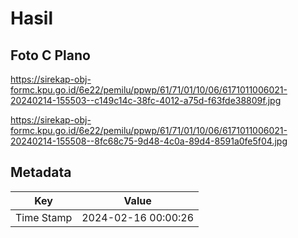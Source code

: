 # Hasil

## Foto C Plano

https://sirekap-obj-formc.kpu.go.id/6e22/pemilu/ppwp/61/71/01/10/06/6171011006021-20240214-155503--c149c14c-38fc-4012-a75d-f63fde38809f.jpg

https://sirekap-obj-formc.kpu.go.id/6e22/pemilu/ppwp/61/71/01/10/06/6171011006021-20240214-155508--8fc68c75-9d48-4c0a-89d4-8591a0fe5f04.jpg


## Metadata

| Key        | Value               |
| ---------- | ------------------- |
| Time Stamp | 2024-02-16 00:00:26 |




